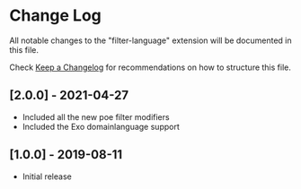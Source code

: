 # Change Log
All notable changes to the "filter-language" extension will be documented in this file.

Check [Keep a Changelog](http://keepachangelog.com/) for recommendations on how to structure this file.

## [2.0.0] - 2021-04-27
- Included all the new poe filter modifiers
- Included the Exo domainlanguage support

## [1.0.0] - 2019-08-11
- Initial release